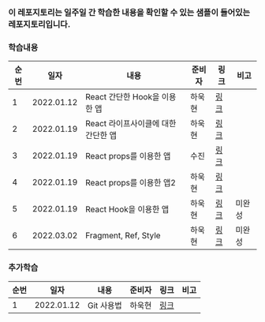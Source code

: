 ### **이 레포지토리는 일주일 간 학습한 내용을 확인할 수 있는 샘플이 들어있는 레포지토리입니다.**

### 학습내용

| 순번 | 일자       | 내용                                | 준비자 | 링크                         | 비고   |
| ---- | ---------- | ----------------------------------- | ------ | ---------------------------- | ------ |
| 1    | 2022.01.12 | React 간단한 Hook을 이용한 앱       | 하욱현 | [링크](./hook-example/)      |        |
| 2    | 2022.01.19 | React 라이프사이클에 대한 간단한 앱 | 하욱현 | [링크](./life-cycle-example) |        |
| 3    | 2022.01.19 | React props를 이용한 앱             | 수진   | [링크](./props-example)      |        |
| 4    | 2022.01.19 | React props를 이용한 앱2            | 하욱현 | [링크](./props-example2)     |        |
| 5    | 2022.01.19 | React Hook을 이용한 앱              | 하욱현 | [링크](./hook-example2)      | 미완성 |
| 6    | 2022.03.02 | Fragment, Ref, Style                | 하욱현 | [링크](./frag_portal_ref)    | 미완성 |

### 추가학습

| 순번 | 일자       | 내용       | 준비자 | 링크                      | 비고 |
| ---- | ---------- | ---------- | ------ | ------------------------- | ---- |
| 1    | 2022.01.12 | Git 사용법 | 하욱현 | [링크](./추가학습/Git.md) |      |
